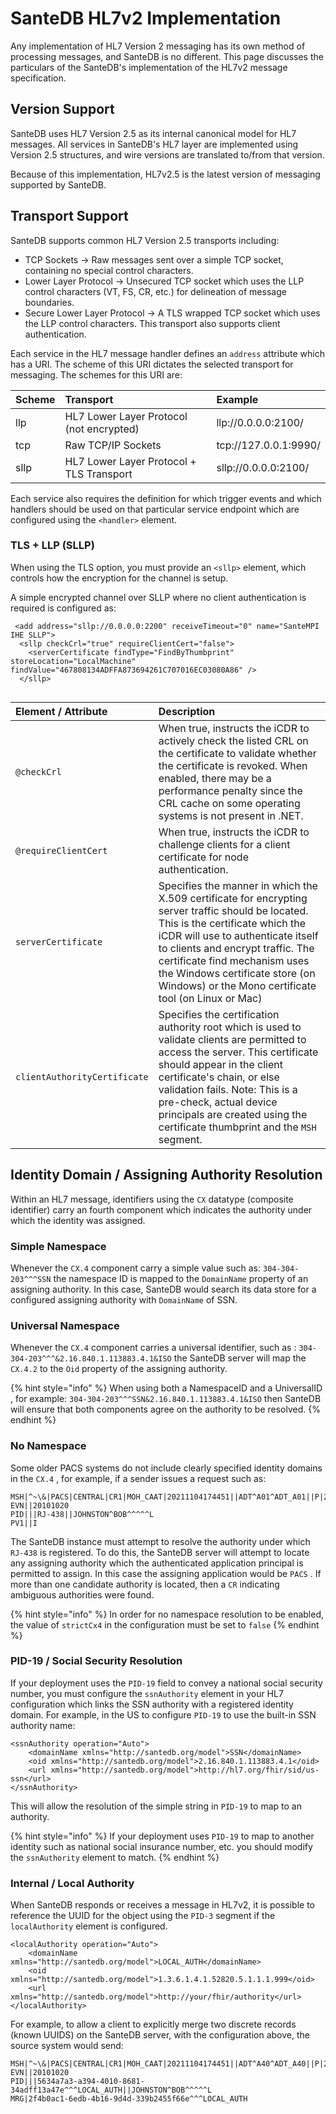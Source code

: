 # SanteDB HL7v2 Implementation

Any implementation of HL7 Version 2 messaging has its own method of processing messages, and SanteDB is no different. This page discusses the particulars of the SanteDB's implementation of the HL7v2 message specification.

## Version Support

SanteDB uses HL7 Version 2.5 as its internal canonical model for HL7 messages. All services in SanteDB's HL7 layer are implemented using Version 2.5 structures, and wire versions are translated to/from that version.

Because of this implementation, HL7v2.5 is the latest version of messaging supported by SanteDB. 

## Transport Support

SanteDB supports common HL7 Version 2.5 transports including:

* TCP Sockets -&gt; Raw messages sent over a simple TCP socket, containing no special control characters.
* Lower Layer Protocol -&gt; Unsecured TCP socket which uses the LLP control characters \(VT, FS, CR, etc.\) for delineation of message boundaries.
* Secure Lower Layer Protocol -&gt;  A TLS wrapped TCP socket which uses the LLP control characters. This transport also supports client authentication.

Each service in the HL7 message handler defines an `address` attribute which has a URI. The scheme of this URI dictates the selected transport for messaging. The schemes for this URI are:

| Scheme | Transport | Example |
| :--- | :--- | :--- |
| llp | HL7 Lower Layer Protocol \(not encrypted\) | llp://0.0.0.0:2100/ |
| tcp | Raw TCP/IP Sockets | tcp://127.0.0.1:9990/ |
| sllp | HL7 Lower Layer Protocol + TLS Transport | sllp://0.0.0.0:2100/ |

Each service also requires the definition for which trigger events and which handlers should be used on that particular service endpoint which are configured using the `<handler>` element. 

### TLS + LLP \(SLLP\) 

When using the TLS option, you must provide an `<sllp>` element, which controls how the encryption for the channel is setup.

A simple encrypted channel over SLLP where no client authentication is required is configured as:

```markup
 <add address="sllp://0.0.0.0:2200" receiveTimeout="0" name="SanteMPI IHE SLLP">
  <sllp checkCrl="true" requireClientCert="false">
    <serverCertificate findType="FindByThumbprint" storeLocation="LocalMachine" findValue="467808134ADFFA873694261C707016EC03080A86" />
  </sllp>
  
```

| Element / Attribute | Description |
| :--- | :--- |
| `@checkCrl` | When true, instructs the iCDR to actively check the listed CRL on the certificate to validate whether the certificate is revoked. When enabled, there may be a performance penalty since the CRL cache on some operating systems is not present in .NET. |
| `@requireClientCert` | When true, instructs the iCDR to challenge clients for a client certificate for node authentication.  |
| `serverCertificate` | Specifies the manner in which the X.509 certificate for encrypting server traffic should be located. This is the certificate which the iCDR will use to authenticate itself to clients and encrypt traffic. The certificate find mechanism uses the Windows certificate store \(on Windows\) or the Mono certificate tool \(on Linux or Mac\) |
| `clientAuthorityCertificate` | Specifies the certification authority root which is used to validate clients are permitted to access the server. This certificate should appear in the client certificate's chain, or else validation fails. Note: This is a pre-check, actual device principals are created using the certificate thumbprint and the `MSH` segment. |

## Identity Domain / Assigning Authority Resolution

Within an HL7 message, identifiers using the `CX` datatype \(composite identifier\) carry an fourth component which indicates the authority under which the identity was assigned. 

### Simple Namespace

Whenever the `CX.4` component carry a simple value such as: `304-304-203^^^SSN` the namespace ID is mapped to the `DomainName` property of an assigning authority. In this case, SanteDB would search its data store for a configured assigning authority with `DomainName` of SSN.

### Universal Namespace

Whenever the `CX.4` component carries a universal identifier, such as : `304-304-203^^^&2.16.840.1.113883.4.1&ISO` the SanteDB server will map the `CX.4.2` to the `Oid` property of the assigning authority. 

{% hint style="info" %}
When using both a NamespaceID and a UniversalID , for example: `304-304-203^^^SSN&2.16.840.1.113883.4.1&ISO` then SanteDB will ensure that both components agree on the authority to be resolved.
{% endhint %}

### No Namespace

Some older PACS systems do not include clearly specified identity domains in the `CX.4` ,  for example, if a sender issues a request such as:

```text
MSH|^~\&|PACS|CENTRAL|CR1|MOH_CAAT|20211104174451||ADT^A01^ADT_A01||P|2.3.1
EVN||20101020
PID|||RJ-438||JOHNSTON^BOB^^^^^L
PV1||I
```

The SanteDB instance must attempt to resolve the authority under which `RJ-438` is registered. To do this, the SanteDB server will attempt to locate any assigning authority which the authenticated application principal is permitted to assign. In this case the assigning application would be `PACS` . If more than one candidate authority is located, then a `CR` indicating ambiguous authorities were found.

{% hint style="info" %}
In order for no namespace resolution to be enabled, the value of `strictCx4` in the configuration must be set to `false`
{% endhint %}

### PID-19 / Social Security Resolution

If your deployment uses the `PID-19` field to convey a national social security number, you must configure the `ssnAuthority` element in your HL7 configuration which links the SSN authority with a registered identity domain. For example, in the US to configure `PID-19` to use the built-in SSN authority name:

```markup
<ssnAuthority operation="Auto">
    <domainName xmlns="http://santedb.org/model">SSN</domainName>
    <oid xmlns="http://santedb.org/model">2.16.840.1.113883.4.1</oid>
    <url xmlns="http://santedb.org/model">http://hl7.org/fhir/sid/us-ssn</url>
</ssnAuthority>
```

This will allow the resolution of the simple string in `PID-19` to map to an authority. 

{% hint style="info" %}
If your deployment uses `PID-19` to map to another identity such as national social insurance number, etc. you should modify the `ssnAuthority` element to match.
{% endhint %}

### Internal / Local Authority

When SanteDB responds or receives a message in HL7v2, it is possible to reference the UUID for the object using the `PID-3` segment if the `localAuthority` element is configured.

```markup
<localAuthority operation="Auto">
    <domainName xmlns="http://santedb.org/model">LOCAL_AUTH</domainName>
    <oid xmlns="http://santedb.org/model">1.3.6.1.4.1.52820.5.1.1.1.999</oid>
    <url xmlns="http://santedb.org/model">http://your/fhir/authority</url>
</localAuthority>
```

For example, to allow a client to explicitly merge two discrete records \(known UUIDS\) on the SanteDB server, with the configuration above, the source system would send:

```text
MSH|^~\&|PACS|CENTRAL|CR1|MOH_CAAT|20211104174451||ADT^A40^ADT_A40||P|2.3.1
EVN||20101020
PID|||5634a7a3-a394-4010-8681-34adff13a47e^^^LOCAL_AUTH||JOHNSTON^BOB^^^^^L
MRG|2f4b0ac1-6edb-4b16-9d4d-339b2455f66e^^^LOCAL_AUTH
```

